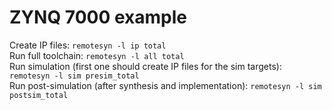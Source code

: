 # ZYNQ 7000 example

Create IP files: `remotesyn -l ip total`<br>
Run full toolchain: `remotesyn -l all total`<br>
Run simulation (first one should create IP files for the sim targets): `remotesyn -l sim presim_total`<br>
Run post-simulation (after synthesis and implementation): `remotesyn -l sim postsim_total`<br>
